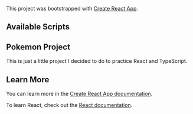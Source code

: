 This project was bootstrapped with [Create React App](https://github.com/facebook/create-react-app).

## Available Scripts

## Pokemon Project

This is just a little project I decided to do to practice React and TypeScript.

## Learn More

You can learn more in the [Create React App documentation](https://facebook.github.io/create-react-app/docs/getting-started).

To learn React, check out the [React documentation](https://reactjs.org/).

